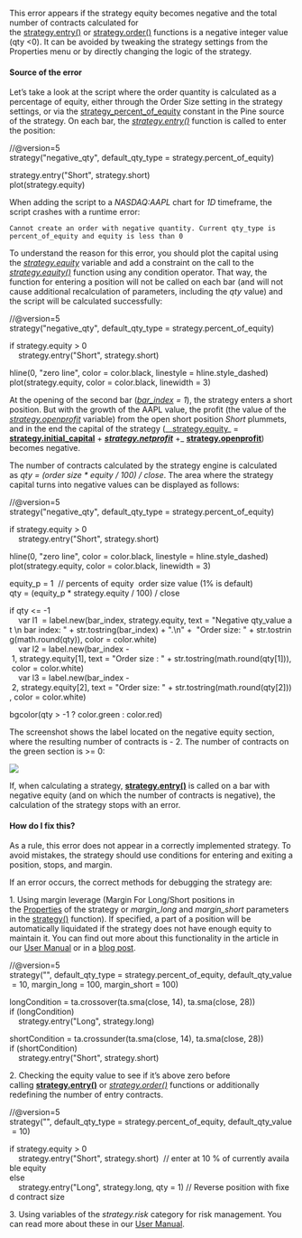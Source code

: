 This error appears if the strategy equity becomes negative and the total number of contracts calculated for the [strategy.entry()](https://www.tradingview.com/pine-script-reference/v5/#fun_strategy%7Bdot%7Dentry) or [strategy.order()](https://www.tradingview.com/pine-script-reference/v5/#fun_strategy%7Bdot%7Dorder) functions is a negative integer value (qty <0). It can be avoided by tweaking the strategy settings from the Properties menu or by directly changing the logic of the strategy.

#### Source of the error

Let’s take a look at the script where the order quantity is calculated as a percentage of equity, either through the Order Size setting in the strategy settings, or via the [strategy\_percent\_of\_equity](https://www.tradingview.com/pine-script-reference/v5/#var_strategy%7Bdot%7Dpercent_of_equity) constant in the Pine source of the strategy. On each bar, the _[strategy.entry()](https://www.tradingview.com/pine-script-reference/v5/#fun_strategy%7Bdot%7Dentry)_ function is called to enter the position:

//@version=5  
strategy("negative\_qty", default\_qty\_type \= strategy.percent\_of\_equity)  
  
strategy.entry("Short", strategy.short)  
plot(strategy.equity)  

When adding the script to a _NASDAQ:AAPL_ chart for _1D_ timeframe, the script crashes with a runtime error:

```
Cannot create an order with negative quantity. Current qty_type is percent_of_equity and equity is less than 0
```

To understand the reason for this error, you should plot the capital using the _[strategy.equity](https://www.tradingview.com/pine-script-reference/v5/#var_strategy%7Bdot%7Dequity)_ variable and add a constraint on the call to the [_strategy.equity()_](https://www.tradingview.com/pine-script-reference/v5/#var_strategy%7Bdot%7Dequity) function using any condition operator. That way, the function for entering a position will not be called on each bar (and will not cause additional recalculation of parameters, including the _qty_ value) and the script will be calculated successfully:

//@version=5  
strategy("negative\_qty", default\_qty\_type \= strategy.percent\_of\_equity)  
  
if strategy.equity \> 0   
    strategy.entry("Short", strategy.short)  
  
hline(0, "zero line", color \= color.black, linestyle \= hline.style\_dashed)   
plot(strategy.equity, color \= color.black, linewidth \= 3)  

At the opening of the second bar ([_bar\_index_](https://www.tradingview.com/pine-script-reference/v5/#var_bar_index) _= 1_), the strategy enters a short position. But with the growth of the AAPL value, the profit (the value of the _[strategy.openprofit](https://www.tradingview.com/pine-script-reference/v5/#var_strategy{dot}openprofit)_ variable) from the open short position _Short_ plummets, and in the end the capital of the strategy (__[strategy.equity](https://www.tradingview.com/pine-script-reference/v5/#var_strategy%7Bdot%7Dequity)_ = __[strategy.initial\_capital](https://www.tradingview.com/pine-script-reference/v5/#var_strategy{dot}initial_capital)__ + ___[strategy.netprofit](https://www.tradingview.com/pine-script-reference/v5/#var_strategy{dot}netprofit)___ +_ ____[strategy.openprofit](https://www.tradingview.com/pine-script-reference/v5/#var_strategy{dot}openprofit)____) becomes negative.

The number of contracts calculated by the strategy engine is calculated as _qty = (order size \* equity / 100) / close_. The area where the strategy capital turns into negative values can be displayed as follows:

//@version=5  
strategy("negative\_qty", default\_qty\_type \= strategy.percent\_of\_equity)  
  
if strategy.equity \> 0   
    strategy.entry("Short", strategy.short)  
  
hline(0, "zero line", color \= color.black, linestyle \= hline.style\_dashed)   
plot(strategy.equity, color \= color.black, linewidth \= 3)   
  
equity\_p \= 1  // percents of equity  order size value (1% is default)  
qty \= (equity\_p \* strategy.equity / 100) / close   
  
if qty <= \-1   
    var l1  \= label.new(bar\_index, strategy.equity, text \= "Negative qty\_value at \\n bar index: " + str.tostring(bar\_index) + ".\\n" +  "Order size: " + str.tostring(math.round(qty)), color \= color.white)   
    var l2 \= label.new(bar\_index \- 1, strategy.equity\[1\], text \= "Order size : " + str.tostring(math.round(qty\[1\])), color \= color.white)  
    var l3 \= label.new(bar\_index \- 2, strategy.equity\[2\], text \= "Order size: " + str.tostring(math.round(qty\[2\])), color \= color.white)  
  
bgcolor(qty \> \-1 ? color.green : color.red)  

The screenshot shows the label located on the negative equity section, where the resulting number of contracts is - 2. The number of contracts on the green section is >= 0:

![](https://s3.amazonaws.com/cdn.freshdesk.com/data/helpdesk/attachments/production/43280114573/original/kc7qeFUdYT6kUcxv8Y6IGRCsuN9TTRoWWQ.png?1639464661)

If, when calculating a strategy, __[strategy.entry()](https://www.tradingview.com/pine-script-reference/v5/#fun_strategy%7Bdot%7Dentry)__ is called on a bar with negative equity (and on which the number of contracts is negative), the calculation of the strategy stops with an error.

#### How do I fix this?

As a rule, this error does not appear in a correctly implemented strategy. To avoid mistakes, the strategy should use conditions for entering and exiting a position, stops, and margin.

If an error occurs, the correct methods for debugging the strategy are:

1\. Using margin leverage (Margin For Long/Short positions in the [Properties](https://www.tradingview.com/chart/?solution=43000628599) of the strategy or _margin\_long_ and _margin\_short_ parameters in the [strategy()](https://www.tradingview.com/pine-script-reference/v5/#fun_strategy) function). If specified, a part of a position will be automatically liquidated if the strategy does not have enough equity to maintain it. You can find out more about this functionality in the article in our [User Manual](https://www.tradingview.com/pine-script-docs/concepts/strategies/) or in a [blog post](https://www.tradingview.com/blog/en/strategy-leverage-24638/).

//@version=5  
strategy("", default\_qty\_type \= strategy.percent\_of\_equity, default\_qty\_value \= 10, margin\_long \= 100, margin\_short \= 100)  
  
longCondition \= ta.crossover(ta.sma(close, 14), ta.sma(close, 28))  
if (longCondition)  
    strategy.entry("Long", strategy.long)  
  
shortCondition \= ta.crossunder(ta.sma(close, 14), ta.sma(close, 28))  
if (shortCondition)  
    strategy.entry("Short", strategy.short)  

2\. Checking the equity value to see if it’s above zero before calling __[strategy.entry()](https://www.tradingview.com/pine-script-reference/v5/#fun_strategy%7Bdot%7Dentry)__ or _[strategy.order()](https://www.tradingview.com/pine-script-reference/v5/#fun_strategy%7Bdot%7Dorder)_ functions or additionally redefining the number of entry contracts.

//@version=5  
strategy("", default\_qty\_type \= strategy.percent\_of\_equity, default\_qty\_value \= 10)  
  
if strategy.equity \> 0   
    strategy.entry("Short", strategy.short)  // enter at 10 % of currently available equity  
else   
    strategy.entry("Long", strategy.long, qty \= 1) // Reverse position with fixed contract size  

  
3\. Using variables of the _strategy.risk_ category for risk management. You can read more about these in our [User Manual](https://www.tradingview.com/pine-script-docs/concepts/strategies/).
